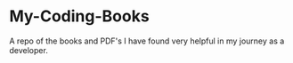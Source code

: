 # My-Coding-Books
A repo of the books and PDF's I have found very helpful in my journey as a developer. 
